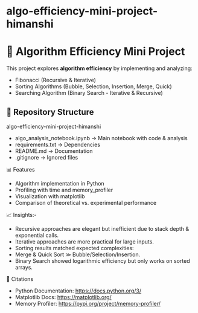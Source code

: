 # algo-efficiency-mini-project-himanshi
# 🚀 Algorithm Efficiency Mini Project

This project explores **algorithm efficiency** by implementing and analyzing:
- Fibonacci (Recursive & Iterative)
- Sorting Algorithms (Bubble, Selection, Insertion, Merge, Quick)
- Searching Algorithm (Binary Search - Iterative & Recursive)

## 📂 Repository Structure
algo-efficiency-mini-project-himanshi
- algo_analysis_notebook.ipynb → Main notebook with code & analysis
- requirements.txt → Dependencies
- README.md → Documentation
- .gitignore → Ignored files

📊 Features
- Algorithm implementation in Python
- Profiling with time and memory_profiler
- Visualization with matplotlib
- Comparison of theoretical vs. experimental performance

📈 Insights:-
- Recursive approaches are elegant but inefficient due to stack depth & exponential calls.
- Iterative approaches are more practical for large inputs.
- Sorting results matched expected complexities:
- Merge & Quick Sort ≫ Bubble/Selection/Insertion.
- Binary Search showed logarithmic efficiency but only works on sorted arrays.

🧾 Citations
- Python Documentation: https://docs.python.org/3/
- Matplotlib Docs: https://matplotlib.org/
- Memory Profiler: https://pypi.org/project/memory-profiler/

